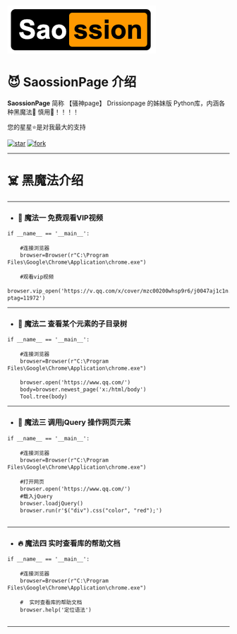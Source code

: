 
![输入图片说明](./img/logo.png)


#  😈 SaossionPage 介绍 



 **SaossionPage**   简称 【骚神page】   Drissionpage 的姊妹版 Python库，内涵各种黑魔法👹 慎用🔞！！！！

您的星星⭐是对我最大的支持

<a href='https://gitee.com/haiyang0726/SaossionPage/stargazers'><img src='https://gitee.com/haiyang0726/SaossionPage/badge/star.svg?theme=dark' alt='star'></img></a> <a href='https://gitee.com/g1879/DrissionPage/members'><img src='https://gitee.com/haiyang0726/SaossionPage/badge/fork.svg?theme=dark' alt='fork'></img></a>

---



#  ☠️ 黑魔法介绍



---
-  ### 👻 魔法一 免费观看VIP视频

```
if __name__ == '__main__':
     
    #连接浏览器
    browser=Browser(r"C:\Program Files\Google\Chrome\Application\chrome.exe")

    #观看vip视频 
    browser.vip_open('https://v.qq.com/x/cover/mzc00200whsp9r6/j0047aj1c1n.html?ptag=11972')

```
---
-  ### 🦇 魔法二  查看某个元素的子目录树

```
if __name__ == '__main__':
     
    #连接浏览器
    browser=Browser(r"C:\Program Files\Google\Chrome\Application\chrome.exe")

    browser.open('https://www.qq.com/')
    body=browser.newest_page('x:/html/body')
    Tool.tree(body)    

```
---
-  ### 🦴 魔法三  调用jQuery 操作网页元素

```
if __name__ == '__main__':
     
    #连接浏览器
    browser=Browser(r"C:\Program Files\Google\Chrome\Application\chrome.exe")

    #打开网页
    browser.open('https://www.qq.com/')
    #载入jQuery
    browser.loadjQuery()
    browser.run(r'$("div").css("color", "red");')
       

```
---
-  ### 🔥 魔法四  实时查看库的帮助文档

```
if __name__ == '__main__':
     
    #连接浏览器
    browser=Browser(r"C:\Program Files\Google\Chrome\Application\chrome.exe")

    #  实时查看库的帮助文档
    browser.help('定位语法')
       

```
---

